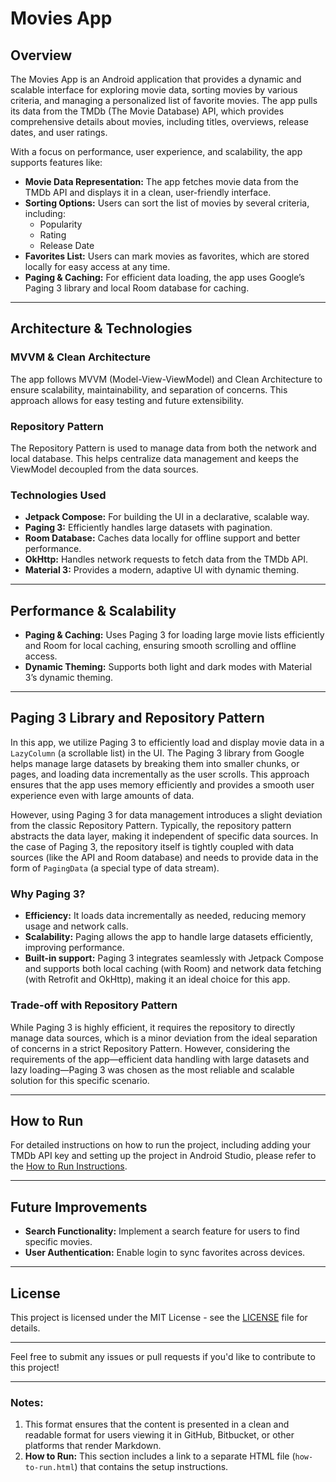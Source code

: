 # Movies App

## Overview

The Movies App is an Android application that provides a dynamic and scalable interface for exploring movie data, sorting movies by various criteria, and managing a personalized list of favorite movies. The app pulls its data from the TMDb (The Movie Database) API, which provides comprehensive details about movies, including titles, overviews, release dates, and user ratings.

With a focus on performance, user experience, and scalability, the app supports features like:

- **Movie Data Representation:** The app fetches movie data from the TMDb API and displays it in a clean, user-friendly interface.
- **Sorting Options:** Users can sort the list of movies by several criteria, including:
  - Popularity
  - Rating
  - Release Date
- **Favorites List:** Users can mark movies as favorites, which are stored locally for easy access at any time.
- **Paging & Caching:** For efficient data loading, the app uses Google’s Paging 3 library and local Room database for caching.

---

## Architecture & Technologies

### MVVM & Clean Architecture

The app follows MVVM (Model-View-ViewModel) and Clean Architecture to ensure scalability, maintainability, and separation of concerns. This approach allows for easy testing and future extensibility.

### Repository Pattern

The Repository Pattern is used to manage data from both the network and local database. This helps centralize data management and keeps the ViewModel decoupled from the data sources.

### Technologies Used

- **Jetpack Compose:** For building the UI in a declarative, scalable way.
- **Paging 3:** Efficiently handles large datasets with pagination.
- **Room Database:** Caches data locally for offline support and better performance.
- **OkHttp:** Handles network requests to fetch data from the TMDb API.
- **Material 3:** Provides a modern, adaptive UI with dynamic theming.

---

## Performance & Scalability

- **Paging & Caching:** Uses Paging 3 for loading large movie lists efficiently and Room for local caching, ensuring smooth scrolling and offline access.
- **Dynamic Theming:** Supports both light and dark modes with Material 3’s dynamic theming.

---

## Paging 3 Library and Repository Pattern

In this app, we utilize Paging 3 to efficiently load and display movie data in a `LazyColumn` (a scrollable list) in the UI. The Paging 3 library from Google helps manage large datasets by breaking them into smaller chunks, or pages, and loading data incrementally as the user scrolls. This approach ensures that the app uses memory efficiently and provides a smooth user experience even with large amounts of data.

However, using Paging 3 for data management introduces a slight deviation from the classic Repository Pattern. Typically, the repository pattern abstracts the data layer, making it independent of specific data sources. In the case of Paging 3, the repository itself is tightly coupled with data sources (like the API and Room database) and needs to provide data in the form of `PagingData` (a special type of data stream).

### Why Paging 3?

- **Efficiency:** It loads data incrementally as needed, reducing memory usage and network calls.
- **Scalability:** Paging allows the app to handle large datasets efficiently, improving performance.
- **Built-in support:** Paging 3 integrates seamlessly with Jetpack Compose and supports both local caching (with Room) and network data fetching (with Retrofit and OkHttp), making it an ideal choice for this app.

### Trade-off with Repository Pattern

While Paging 3 is highly efficient, it requires the repository to directly manage data sources, which is a minor deviation from the ideal separation of concerns in a strict Repository Pattern. However, considering the requirements of the app—efficient data handling with large datasets and lazy loading—Paging 3 was chosen as the most reliable and scalable solution for this specific scenario.

---

## How to Run

For detailed instructions on how to run the project, including adding your TMDb API key and setting up the project in Android Studio, please refer to the [How to Run Instructions](./readme.html).

---

## Future Improvements

- **Search Functionality:** Implement a search feature for users to find specific movies.
- **User Authentication:** Enable login to sync favorites across devices.

---

## License

This project is licensed under the MIT License - see the [LICENSE](LICENSE) file for details.

---

Feel free to submit any issues or pull requests if you'd like to contribute to this project!

---

### Notes:

1. This format ensures that the content is presented in a clean and readable format for users viewing it in GitHub, Bitbucket, or other platforms that render Markdown.
2. **How to Run:** This section includes a link to a separate HTML file (`how-to-run.html`) that contains the setup instructions.
